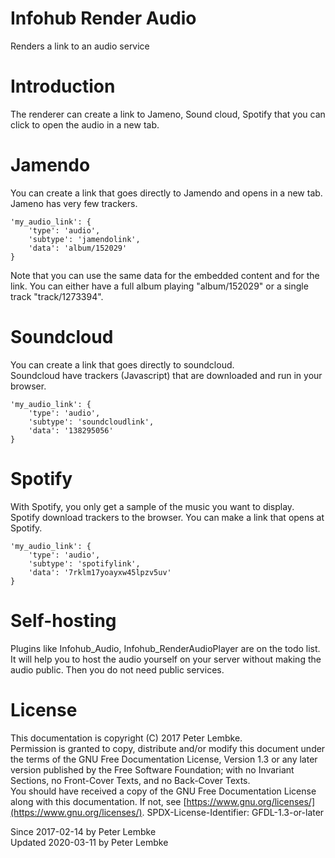 # Infohub Render Audio

Renders a link to an audio service

# Introduction

The renderer can create a link to Jameno, Sound cloud, Spotify that you can click to open the audio in a new tab.

# Jamendo

You can create a link that goes directly to Jamendo and opens in a new tab. Jameno has very few trackers.

```
'my_audio_link': {
    'type': 'audio',
    'subtype': 'jamendolink',
    'data': 'album/152029'
}
```

Note that you can use the same data for the embedded content and for the link. You can either have a full album
playing "album/152029" or a single track "track/1273394".

# Soundcloud

You can create a link that goes directly to soundcloud.  
Soundcloud have trackers (Javascript) that are downloaded and run in your browser.

```
'my_audio_link': {
    'type': 'audio',
    'subtype': 'soundcloudlink',
    'data': '138295056'
}
```

# Spotify

With Spotify, you only get a sample of the music you want to display. Spotify download trackers to the browser. You can
make a link that opens at Spotify.

```
'my_audio_link': {
    'type': 'audio',
    'subtype': 'spotifylink',
    'data': '7rklm17yoayxw45lpzv5uv'
}
```

# Self-hosting

Plugins like Infohub_Audio, Infohub_RenderAudioPlayer are on the todo list. It will help you to host the audio yourself
on your server without making the audio public. Then you do not need public services.

# License

This documentation is copyright (C) 2017 Peter Lembke.  
Permission is granted to copy, distribute and/or modify this document under the terms of the GNU Free Documentation
License, Version 1.3 or any later version published by the Free Software Foundation; with no Invariant Sections, no
Front-Cover Texts, and no Back-Cover Texts.  
You should have received a copy of the GNU Free Documentation License along with this documentation. If not,
see [https://www.gnu.org/licenses/](https://www.gnu.org/licenses/). SPDX-License-Identifier: GFDL-1.3-or-later

Since 2017-02-14 by Peter Lembke  
Updated 2020-03-11 by Peter Lembke  
